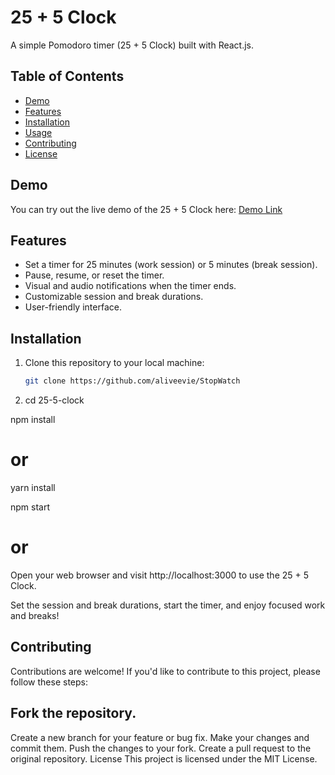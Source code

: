 # 25 + 5 Clock

A simple Pomodoro timer (25 + 5 Clock) built with React.js.

## Table of Contents

- [Demo](#demo)
- [Features](#features)
- [Installation](#installation)
- [Usage](#usage)
- [Contributing](#contributing)
- [License](#license)

## Demo

You can try out the live demo of the 25 + 5 Clock here: [Demo Link]()

## Features

- Set a timer for 25 minutes (work session) or 5 minutes (break session).
- Pause, resume, or reset the timer.
- Visual and audio notifications when the timer ends.
- Customizable session and break durations.
- User-friendly interface.

## Installation

1. Clone this repository to your local machine:

   ```bash
   git clone https://github.com/aliveevie/StopWatch

2. cd 25-5-clock

npm install
# or
yarn install

npm start
# or

Open your web browser and visit http://localhost:3000 to use the 25 + 5 Clock.

Set the session and break durations, start the timer, and enjoy focused work and breaks!

## Contributing
Contributions are welcome! If you'd like to contribute to this project, please follow these steps:

## Fork the repository.
Create a new branch for your feature or bug fix.
Make your changes and commit them.
Push the changes to your fork.
Create a pull request to the original repository.
License
This project is licensed under the MIT License.




